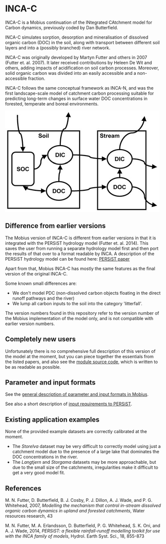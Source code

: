 # INCA-C

INCA-C is a Mobius continuation of the INtegrated CAtchment model for Carbon dynamics, previously coded by Dan Butterfield.

INCA-C simulates sorption, desorption and mineralisation of dissolved organic carbon (DOC) in the soil, along with transport between different soil layers and into a (possibly branched) river network.

INCA-C was originally developed by Martyn Futter and others in 2007 (Futter et. al. 2007). It later received contributions by Heleen De Wit and others, adding impacts of acidification on soil carbon processes. Moreover, solid organic carbon was divided into an easily accessible and a non-accessible fraction.

INCA-C follows the same conceptual framework as INCA-N, and was the first landscape-scale model of catchment carbon processing suitable for predicting long-term changes in surface water DOC concentrations in forested, temperate and boreal environments.

![alt text](../../Documentation/img/incac.png "Illustration of paths taken by carbon in INCA-C (Futter et. al. 2007)")


## Difference from earlier versions

The Mobius version of INCA-C is different from earlier versions in that it is integrated with the PERSiST hydrology model (Futter et. al. 2014). This saves the user from running a separate hydrology model first and then port the results of that over to a format readable by INCA. A description of the PERSiST hydrology model can be found here: [PERSiST paper](https://pdfs.semanticscholar.org/2e46/db20c4f6dfa1bcdb45f071ce784cc5a6a873.pdf)


Apart from that, Mobius INCA-C has mostly the same features as the final version of the original INCA-C.

Some known small differences are:
- We don't model PDC (non-dissolved carbon objects floating in the direct runoff pathways and the river)
- We lump all carbon inputs to the soil into the category 'litterfall'.

The version numbers found in this repository refer to the version number of the Mobius implementation of the model only, and is not compatible with earlier version numbers.

## Completely new users

Unfortunately there is no comprehensive full description of this version of the model at the moment, but you can piece together the essentials from the listed papers, and also see the [module source code](https://github.com/NIVANorge/Mobius/blob/master/Modules/INCA-C.h), which is written to be as readable as possible.


## Parameter and input formats

See the [general description of parameter and input formats in Mobius](https://github.com/NIVANorge/Mobius/blob/master/Documentation/file_format_documentation.pdf).

See also a short description of [input requirements to PERSiST](https://github.com/NIVANorge/Mobius/tree/master/Documentation/ModelInputRequirements).

## Existing application examples

None of the provided example datasets are correctly calibrated at the moment.
- The *Storelva* dataset may be very difficult to correctly model using just a catchment model due to the presence of a large lake that dominates the DOC concentrations in the river.
- The *Langtjern* and *Storgama* datasets may be more approachable, but due to the small size of the catchments, irregularities make it difficult to get a very good model fit.

## References

M. N. Futter, D. Butterfield, B. J. Cosby, P. J. Dillon, A. J. Wade, and P. G. Whitehead, 2007, *Modelling the mechanism that control in-stream dissolved organic carbon dynamics in upland and forested catchments*, Water resources research, 43

M. N. Futter, M. A. Erlandsson, D. Butterfield, P. G. Whitehead, S. K. Oni, and A. J. Wade, 2014, *PERSiST: a flexible rainfall-runoff modelling toolkit for use with the INCA family of models*, Hydrol. Earth Syst. Sci., 18, 855-873
